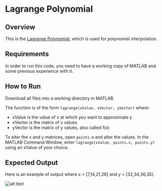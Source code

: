 # Lagrange Polynomial

## Overview
This is the [Lagrange Polynomial](https://en.wikipedia.org/wiki/Lagrange_polynomial "Lagrange Polynomial"), which is used for polynomial interpolation.

## Requirements
In order to run this code, you need to have a working copy of MATLAB and some previous experience with it.

## How to Run
Download all files into a working directory in MATLAB.

The function is of the form `lagrange(xValue, xVector, yVector)` where:
 * xValue is the value of x at which you want to approximate y
 * xVector is the matrix of x values
 * yVector is the matrix of y values, also called f(x)

To alter the x and y matrices, open `points.m` and alter the values. In the MATLAB Command Window, enter `lagrange(xValue, points.x, points.y)` using an xValue of your choice.

## Expected Output
Here is an example of output where x = [7,14,21,28] and y = [32,34,36,35].

![alt text](https://cloud.githubusercontent.com/assets/9669653/22080200/4fec9264-dd84-11e6-8691-3ab210a3f10b.png "Lagrange Polynomial Example")